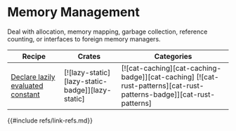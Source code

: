# Memory Management

Deal with allocation, memory mapping, garbage collection, reference counting, or interfaces to foreign memory managers.

| Recipe | Crates | Categories |
|--------|--------|------------|
| [Declare lazily evaluated constant][ex-lazy-constant] | [![lazy-static][lazy-static-badge]][lazy-static] | [![cat-caching][cat-caching-badge]][cat-caching]  [![cat-rust-patterns][cat-rust-patterns-badge]][cat-rust-patterns] |

[ex-lazy-constant]: mem/global_static.md#declare-lazily-evaluated-constant
{{#include refs/link-refs.md}}

